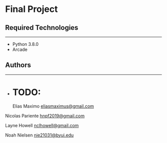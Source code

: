 # Final Project

## Required Technologies

---

- Python 3.8.0
- Arcade

## Authors

---

- # TODO:
  Elias Maximo
  eliasmaximus@gmail.com

Nicolas Pariente
hnpf2019@gmail.com

Layne Howell
nclhowell@gmail.com

Noah Nielsen
nie21031@byui.edu
